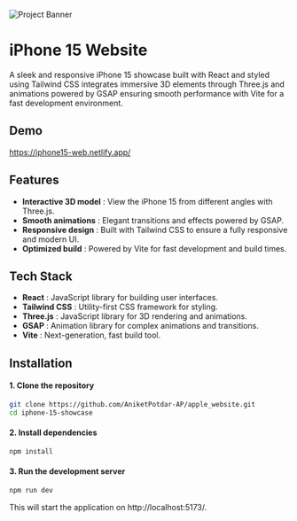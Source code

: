 <br />
     <img src="https://i.postimg.cc/37PnQw8n/Image-from.png" alt="Project Banner">
<br />

# iPhone 15 Website

A sleek and responsive iPhone 15 showcase built with React and styled using Tailwind CSS integrates immersive 3D elements through Three.js and animations powered by GSAP ensuring smooth performance with Vite for a fast development environment.

## Demo

https://iphone15-web.netlify.app/

## Features

- **Interactive 3D model** : View the iPhone 15 from different angles with Three.js.
- **Smooth animations** : Elegant transitions and effects powered by GSAP.
- **Responsive design** : Built with Tailwind CSS to ensure a fully responsive and modern UI.
- **Optimized build** : Powered by Vite for fast development and build times.

## Tech Stack

- **React** : JavaScript library for building user interfaces.
- **Tailwind CSS** : Utility-first CSS framework for styling.
- **Three.js** : JavaScript library for 3D rendering and animations.
- **GSAP** : Animation library for complex animations and transitions.
- **Vite** : Next-generation, fast build tool.

## Installation

#### 1. Clone the repository

```bash
git clone https://github.com/AniketPotdar-AP/apple_website.git
cd iphone-15-showcase
```

#### 2. Install dependencies

```bash
npm install
```

#### 3. Run the development server

```bash
npm run dev
```

This will start the application on http://localhost:5173/.
